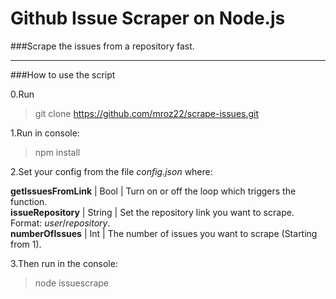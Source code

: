 # Github Issue Scraper on Node.js

###Scrape the issues from a repository fast.

---


###How to use the script

0.Run 
>git clone https://github.com/mroz22/scrape-issues.git

1.Run in console:
>npm install

2.Set your config from the file *config.json* where:

**getIssuesFromLink** |  Bool  | Turn on or off the loop which triggers the function.<br/>
**issueRepository**   | String | Set the repository link you want to scrape. Format: *user*/*repository*.<br/>
**numberOfIssues**    |  Int   | The number of issues you want to scrape (Starting from 1).<br/>

3.Then run in the console:<br/>
>node issuescrape
